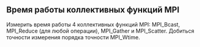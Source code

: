 ## Время работы коллективных функций MPI

Измерить время работы 4 коллективных функций MPI: MPI_Bcast, MPI_Reduce (для любой операции), MPI_Gather и MPI_Scatter. Добиться точности измерения порядка точности MPI_Wtime.
 
 
